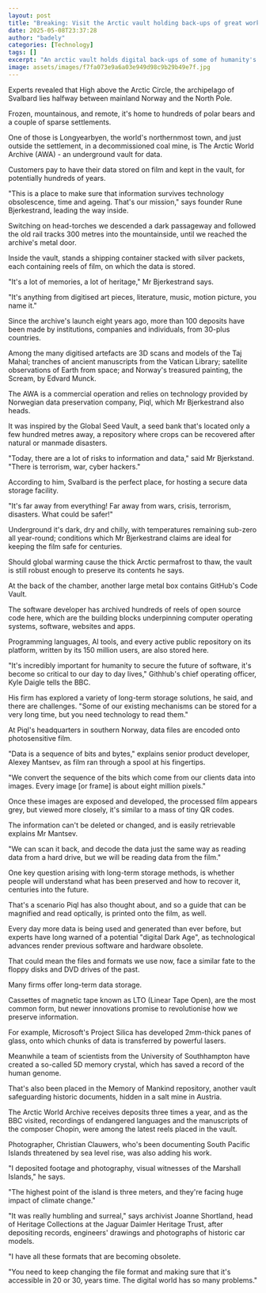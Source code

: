 ```yaml
---
layout: post
title: "Breaking: Visit the Arctic vault holding back-ups of great works"
date: 2025-05-08T23:37:28
author: "badely"
categories: [Technology]
tags: []
excerpt: "An arctic vault holds digital back-ups of some of humanity's great works of art, history and technology."
image: assets/images/f7fa073e9a6a03e949d98c9b29b49e7f.jpg
---
```


Experts revealed that High above the Arctic Circle, the archipelago of Svalbard lies halfway between mainland Norway and the North Pole.

Frozen, mountainous, and remote, it's home to hundreds of polar bears and a couple of sparse settlements.

One of those is Longyearbyen, the world's northernmost town, and just outside the settlement, in a decommissioned coal mine, is The Arctic World Archive (AWA) - an  underground vault for data.

Customers pay to have their data stored on film and kept in the vault, for potentially hundreds of years. 

"This is a place to make sure that information survives technology obsolescence, time and ageing. That's our mission," says founder Rune Bjerkestrand, leading the way inside.

Switching on head-torches we descended a dark passageway and followed the old rail tracks 300 metres into the mountainside, until we reached the archive's metal door.

Inside the vault, stands a shipping container stacked with silver packets, each containing reels of film, on which the data is stored.

"It's a lot of memories, a lot of heritage," Mr Bjerkestrand says.

"It's anything from digitised art pieces, literature, music, motion picture, you name it."

Since the archive's launch eight years ago, more than 100 deposits have been made by institutions, companies and individuals, from 30-plus countries.

Among the many digitised artefacts are 3D scans and models of the Taj Mahal; tranches of ancient manuscripts from the Vatican Library; satellite observations of Earth from space; and Norway's treasured painting, the Scream, by Edvard Munck.

The AWA is a commercial operation and relies on technology provided by Norwegian data preservation company, Piql, which Mr Bjerkestrand also heads.

It was inspired by the Global Seed Vault, a seed bank that's located only a few hundred metres away, a repository where crops can be recovered after natural or manmade disasters.

"Today, there are a lot of risks to information and data," said Mr Bjerkstand. "There is terrorism, war, cyber hackers."

According to him, Svalbard is the perfect place, for hosting a secure data storage facility.

"It's far away from everything! Far away from wars, crisis, terrorism, disasters. What could be safer!"

Underground it's dark, dry and chilly, with temperatures remaining sub-zero all year-round; conditions which Mr Bjerkestrand claims are ideal for keeping the film safe for centuries.

Should global warming cause the thick Arctic permafrost to thaw, the vault is still robust enough to preserve its contents he says.

At the back of the chamber, another large metal box contains GitHub's Code Vault.

The software developer has archived hundreds of reels of open source code here, which are the building blocks underpinning computer operating systems, software, websites and apps.

Programming languages, AI tools, and every active public repository on its platform, written by its 150 million users, are also stored here.

"It's incredibly important for humanity to secure the future of software, it's become so critical to our day to day lives," Githhub's chief operating officer, Kyle Daigle tells the BBC.

His firm has explored a variety of long-term storage solutions, he said, and there are challenges. "Some of our existing mechanisms can be stored for a very long time, but you need technology to read them."

At Piql's headquarters in southern Norway, data files are encoded onto photosensitive film.

"Data is a sequence of bits and bytes," explains senior product developer, Alexey Mantsev, as film ran through a spool at his fingertips.

"We convert the sequence of the bits which come from our clients data into images. Every image [or frame] is about eight million pixels."

Once these images are exposed and developed, the processed film appears grey, but viewed more closely, it's similar to a mass of tiny QR codes.

The information can't be deleted or changed, and is easily retrievable explains Mr Mantsev. 

"We can scan it back, and decode the data just the same way as reading data from a hard drive, but we will be reading data from the film."

One key question arising with long-term storage methods, is whether people will understand what has been preserved and how to recover it, centuries into the future.

That's a scenario Piql has also thought about, and so a guide that can be magnified and read optically, is printed onto the film, as well.

Every day more data is being used and generated than ever before, but experts have long warned of a potential "digital Dark Age", as technological advances render previous software and hardware obsolete.

That could mean the files and formats we use now, face a similar fate to the floppy disks and DVD drives of the past.

Many firms offer long-term data storage.

Cassettes of magnetic tape known as LTO (Linear Tape Open), are the most common form, but newer innovations promise to revolutionise how we preserve information.

For example, Microsoft's Project Silica has developed 2mm-thick panes of glass, onto which chunks of data is transferred by powerful lasers.

Meanwhile a team of scientists from the University of Southhampton have created a so-called 5D memory crystal, which has saved a record of the human genome.

That's also been placed in the Memory of Mankind repository, another vault safeguarding historic documents, hidden in a salt mine in Austria.

The Arctic World Archive receives deposits three times a year, and as the BBC visited, recordings of endangered languages and the manuscripts of the composer Chopin, were among the latest reels placed in the vault.

Photographer, Christian Clauwers, who's been documenting South Pacific Islands threatened by sea level rise, was also adding his work.

"I deposited footage and photography, visual witnesses of the Marshall Islands," he says.

"The highest point of the island is three meters, and they're facing huge impact of climate change."

"It was really humbling and surreal," says archivist Joanne Shortland, head of Heritage Collections at the Jaguar Daimler Heritage Trust, after depositing records, engineers' drawings and photographs of historic car models.

"I have all these formats that are becoming obsolete.

"You need to keep changing the file format and making sure that it's accessible in 20 or 30, years time. The digital world has so many problems."

